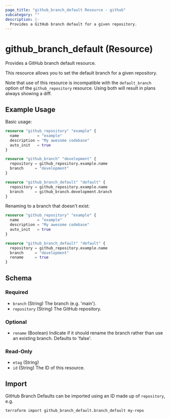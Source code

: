 ```yaml
---
page_title: "github_branch_default Resource - github"
subcategory: ""
description: |-
  Provides a GitHub branch default for a given repository.
---
```


# github_branch_default (Resource)

Provides a GitHub branch default resource.

This resource allows you to set the default branch for a given repository.

Note that use of this resource is incompatible with the `default_branch` option of the `github_repository` resource. Using both will result in plans always showing a diff.

## Example Usage

Basic usage:

```terraform
resource "github_repository" "example" {
  name        = "example"
  description = "My awesome codebase"
  auto_init   = true
}

resource "github_branch" "development" {
  repository = github_repository.example.name
  branch     = "development"
}

resource "github_branch_default" "default" {
  repository = github_repository.example.name
  branch     = github_branch.development.branch
}
```

Renaming to a branch that doesn't exist:

```terraform
resource "github_repository" "example" {
  name        = "example"
  description = "My awesome codebase"
  auto_init   = true
}

resource "github_branch_default" "default" {
  repository = github_repository.example.name
  branch     = "development"
  rename     = true
}
```

<!-- schema generated by tfplugindocs -->
## Schema

### Required

- `branch` (String) The branch (e.g. 'main').
- `repository` (String) The GitHub repository.

### Optional

- `rename` (Boolean) Indicate if it should rename the branch rather than use an existing branch. Defaults to 'false'.

### Read-Only

- `etag` (String)
- `id` (String) The ID of this resource.

## Import

GitHub Branch Defaults can be imported using an ID made up of `repository`, e.g.

```shell
terraform import github_branch_default.branch_default my-repo
```
